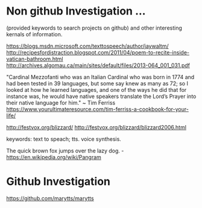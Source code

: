 # Non github Investigation ... 
(provided keywords to search projects on github)
and other interesting kernals of information.

https://blogs.msdn.microsoft.com/texttospeech/author/jaywaltm/
http://recipesfordistraction.blogspot.com/2011/04/poem-to-recite-inside-vatican-bathroom.html
http://archives.algomau.ca/main/sites/default/files/2013-064_001_031.pdf

"Cardinal Mezzofanti who was an Italian Cardinal who was born in 1774 and had been tested in 39 languages, but some say knew as many as 72; so I looked at how he learned languages, and one of the ways he did that for instance was, he would have native speakers translate the Lord’s Prayer into their native language for him." ~ Tim Ferriss
https://www.yourultimateresource.com/tim-ferriss-a-cookbook-for-your-life/

http://festvox.org/blizzard/
http://festvox.org/blizzard/blizzard2006.html

keywords: text to speach; tts. voice synthesis. 

The quick brown fox jumps over the lazy dog. - https://en.wikipedia.org/wiki/Pangram
# Github Investigation

https://github.com/marytts/marytts
